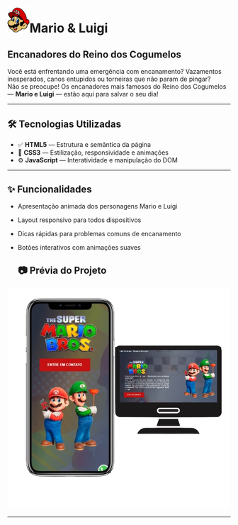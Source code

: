 <h1> <img src="https://github.com/tiagomdr/MarioBros/blob/master/img/icon.png?raw=true" width="50px">Mario & Luigi</h1>
<h2>Encanadores do Reino dos Cogumelos </h2>

Você está enfrentando uma emergência com encanamento? Vazamentos inesperados, canos entupidos ou torneiras que não param de pingar?  
Não se preocupe! Os encanadores mais famosos do Reino dos Cogumelos — **Mario e Luigi** — estão aqui para salvar o seu dia!

---

## 🛠 Tecnologias Utilizadas

- ✅ **HTML5** — Estrutura e semântica da página  
- 🎨 **CSS3** — Estilização, responsividade e animações  
- ⚙️ **JavaScript** — Interatividade e manipulação do DOM  

---

## ✨ Funcionalidades

- Apresentação animada dos personagens Mario e Luigi  
- Layout responsivo para todos dispositivos  
- Dicas rápidas para problemas comuns de encanamento  
- Botões interativos com animações suaves

  ## 📷 Prévia do Projeto
<img src="https://github.com/tiagomdr/MarioBros/blob/master/img/mario_e_loide.png?raw=true" alt="Previa do projeto">

---
